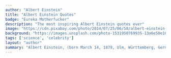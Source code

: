 ```yaml
---
author: "Albert Einstein"
title: "Albert Einstein Quotes"
badge: "Eureka Motherfucker"
description: "The most inspiring Albert Einstein quotes ever"
image: "https://cdn.pixabay.com/photo/2014/07/25/06/58/albert-einstein-401484__340.jpg"
background: "https://images.unsplash.com/photo-1531950769935-13a6e50e10e1?ixlib=rb-1.2.1&ixid=eyJhcHBfaWQiOjEyMDd9&auto=format&fit=crop&w=1800&q=1200"
tags: ['science', 'celebrity']
layout: "author"
summary: "Albert Einstein, (born March 14, 1879, Ulm, Württemberg, Germany—died April 18, 1955, Princeton, New Jersey, U.S.), German-born physicist who developed the special and general theories of relativity and won the Nobel Prize for Physics in 1921 for his explanation of the photoelectric effect."
---
```

